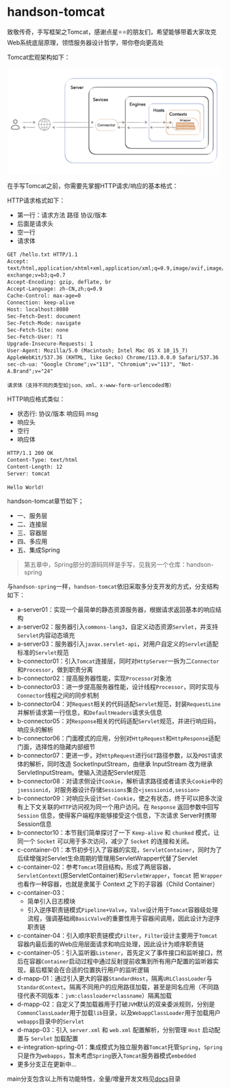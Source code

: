 # handson-tomcat
致敬传奇，手写框架之Tomcat，感谢点星⭐⭐的朋友们，希望能够带着大家攻克Web系统底层原理，领悟服务器设计哲学，带你卷向更高处

Tomcat宏观架构如下：

![img.png](architecture.png)

在手写Tomcat之前，你需要先掌握HTTP请求/响应的基本格式：

HTTP请求格式如下：
- 第一行：请求方法 路径 协议/版本
- 后面是请求头
- 空一行
- 请求体
```shell
GET /hello.txt HTTP/1.1
Accept: text/html,application/xhtml+xml,application/xml;q=0.9,image/avif,image/webp,image/apng,*/*;q=0.8,application/signed-exchange;v=b3;q=0.7
Accept-Encoding: gzip, deflate, br
Accept-Language: zh-CN,zh;q=0.9
Cache-Control: max-age=0
Connection: keep-alive
Host: localhost:8080
Sec-Fetch-Dest: document
Sec-Fetch-Mode: navigate
Sec-Fetch-Site: none
Sec-Fetch-User: ?1
Upgrade-Insecure-Requests: 1
User-Agent: Mozilla/5.0 (Macintosh; Intel Mac OS X 10_15_7) AppleWebKit/537.36 (KHTML, like Gecko) Chrome/113.0.0.0 Safari/537.36
sec-ch-ua: "Google Chrome";v="113", "Chromium";v="113", "Not-A.Brand";v="24"

请求体（支持不同的类型如json、xml、x-www-form-urlencoded等）
```

HTTP响应格式类似：
- 状态行: 协议/版本 响应码 msg
- 响应头
- 空行
- 响应体
```shell
HTTP/1.1 200 OK
Content-Type: text/html
Content-Length: 12
Server: tomcat

Hello World!
```
handson-tomcat章节如下；
- 一、服务层
- 二、连接层
- 三、容器层
- 四、多应用
- 五、集成Spring

> 第五章中，Spring部分的源码同样是手写，见我另一个仓库：handson-spring

与`handson-spring`一样，`handson-tomcat`依旧采取多分支开发的方式，分支结构如下：
- a-server01：实现一个最简单的静态资源服务器，根据请求返回基本的响应结构
- a-server02：服务器引入`commons-lang3`，自定义动态资源`Servlet`，并支持`Servlet`内容动态填充
- a-server03：服务器引入`javax.servlet-api`，对用户自定义的`Servlet`适配标准的`Servlet`规范
- b-connector01：引入`Tomcat`连接层，同时对`HttpServer`一拆为二`Connector`和`Processor`，做到职责分离
- b-connector02：提高服务器性能，实现`Processor`对象池
- b-connector03：进一步提高服务器性能，设计线程`Processor`，同时实现与`Connector`线程之间的同步机制
- b-connector04：对`Request`相关的代码适配`Servlet`规范，封装`RequestLine`并解析请求第一行信息，和`DefaultHeaders`请求头信息
- b-connector05：对`Response`相关的代码适配`Servlet`规范，并进行响应码，响应头的解析
- b-connector06：门面模式的应用，分别对`HttpRequest`和`HttpResponse`适配门面，选择性的隐藏内部细节
- b-connector07：更进一步，对`HttpRequest`进行`GET`路径参数，以及`POST`请求体的解析，同时改造 SocketInputStream，由继承 InputStream 改为继承 ServletInputStream。使输入流适配Servlet规范
- b-connector08：对请求侧设计`Cookie`，解析请求路径或者请求头`Cookie`中的`jsessionid`，对服务器设计存储`Sessions`集合`<jsessionid,session>`
- b-connector09：对响应头设计`Set-Cookie`，使之有状态，终于可以把多次没有上下文关联的`HTTP`访问视为同一个用户访问。在 `Response` 返回参数中回写 `Session` 信息，使得客户端程序能够接受这个信息，下次请求 Server时携带Session信息
- b-connector10：本节我们简单探讨了一下 `Keep-alive` 和 `chunked` 模式，让同一个 `Socket` 可以用于多次访问，减少了 `Socket` 的连接和关闭。
- c-container-01：本节初步引入了容器的实现，`ServletContainer`，同时为了后续增强对Servlet生命周期的管理用ServletWrapper代替了Servlet
- c-container-02：参考`Tomcat`项目结构，形成了两层容器，`ServletContext`(原ServletContainer)和`ServletWrapper`，`Tomcat` 把 `Wrapper` 也看作一种容器，也就是隶属于 Context 之下的子容器（Child Container）
- c-container-03：
  - 简单引入日志模块
  - 引入逆序职责链模式`Pipeline+Valve`，`Valve`设计用于`Tomcat`容器级处理流程，强调基础阀`BasicValve`的重要性用于容器间调用，因此设计为逆序职责链
- c-container-04：引入顺序职责链模式`Filter`，`Filter`设计主要用于`Tomcat`容器内最后面的Web应用层面请求和响应处理，因此设计为顺序职责链
- c-container-05：引入监听器`Listener`，首先定义了事件接口和监听接口，然后在容器`Container`启动过程中通过反射提前收集到所有用户配置的监听器实现，最后框架会在合适的位置执行用户的监听逻辑
- d-mapp-01：通过引入更大的容器`StandardHost`，隔离`URLClassLoader`与`StandardContext`。隔离不同用户的应用路径加载，甚至是同名应用（不同路径代表不同版本：`jvm:classloader+classname`）隔离加载
- d-mapp-02：自定义了类加载器用于打破`JVM`默认的双亲委派规则，分别是`CommonClassLoader`用于加载`lib`目录，以及`WebappClassLoader`用于加载用户`webapps`目录中的`Servlet`
- d-mapp-03：引入 `server.xml` 和 `web.xml` 配置解析，分别管理 `Host` 启动配置与 `Servlet` 加载配置
- e-integration-spring-01：集成模式为独立服务器`Tomcat`托管`Spring`，`Spring`只是作为`webapps`，暂未考虑`Spring`嵌入`Tomcat`服务器模式`embedded`
- 更多分支正在更新中...

main分支包含以上所有功能特性，全量/增量开发文档见[docs](docs)目录

